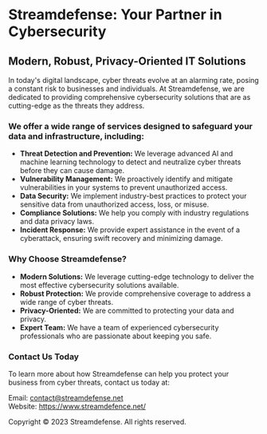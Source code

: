 
# Streamdefense: Your Partner in Cybersecurity
## Modern, Robust, Privacy-Oriented IT Solutions
In today's digital landscape, cyber threats evolve at an alarming rate, posing a constant risk to businesses and individuals. At Streamdefense, we are dedicated to providing comprehensive cybersecurity solutions that are as cutting-edge as the threats they address.

### We offer a wide range of services designed to safeguard your data and infrastructure, including:

- **Threat Detection and Prevention:** We leverage advanced AI and machine learning technology to detect and neutralize cyber threats before they can cause damage.
- **Vulnerability Management:** We proactively identify and mitigate vulnerabilities in your systems to prevent unauthorized access.
- **Data Security:** We implement industry-best practices to protect your sensitive data from unauthorized access, loss, or misuse.
- **Compliance Solutions:** We help you comply with industry regulations and data privacy laws.
- **Incident Response:** We provide expert assistance in the event of a cyberattack, ensuring swift recovery and minimizing damage.


### Why Choose Streamdefense?

- **Modern Solutions:** We leverage cutting-edge technology to deliver the most effective cybersecurity solutions available.
- **Robust Protection:** We provide comprehensive coverage to address a wide range of cyber threats.
- **Privacy-Oriented:** We are committed to protecting your data and privacy.
- **Expert Team:** We have a team of experienced cybersecurity professionals who are passionate about keeping you safe.

### Contact Us Today

To learn more about how Streamdefense can help you protect your business from cyber threats, contact us today at:

Email: contact@streamdefense.net  
Website: https://www.streamdefence.net/

Copyright © 2023 Streamdefense. All rights reserved.
